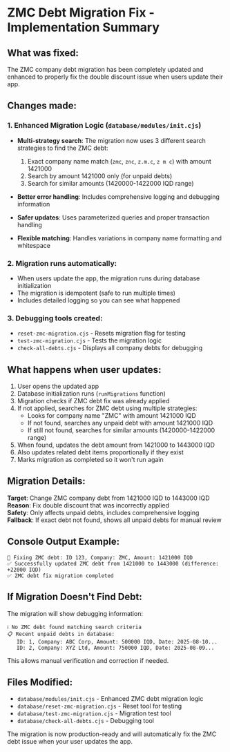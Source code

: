 # ZMC Debt Migration Fix - Implementation Summary

## What was fixed:

The ZMC company debt migration has been completely updated and enhanced to properly fix the double discount issue when users update their app.

## Changes made:

### 1. Enhanced Migration Logic (`database/modules/init.cjs`)
- **Multi-strategy search**: The migration now uses 3 different search strategies to find the ZMC debt:
  1. Exact company name match (`zmc`, `znc`, `z.m.c`, `z m c`) with amount 1421000
  2. Search by amount 1421000 only (for unpaid debts)  
  3. Search for similar amounts (1420000-1422000 IQD range)

- **Better error handling**: Includes comprehensive logging and debugging information
- **Safer updates**: Uses parameterized queries and proper transaction handling
- **Flexible matching**: Handles variations in company name formatting and whitespace

### 2. Migration runs automatically:
- When users update the app, the migration runs during database initialization
- The migration is idempotent (safe to run multiple times)
- Includes detailed logging so you can see what happened

### 3. Debugging tools created:
- `reset-zmc-migration.cjs` - Resets migration flag for testing
- `test-zmc-migration.cjs` - Tests the migration logic
- `check-all-debts.cjs` - Displays all company debts for debugging

## What happens when user updates:

1. User opens the updated app
2. Database initialization runs (`runMigrations` function)
3. Migration checks if ZMC debt fix was already applied
4. If not applied, searches for ZMC debt using multiple strategies:
   - Looks for company name "ZMC" with amount 1421000 IQD
   - If not found, searches any unpaid debt with amount 1421000 IQD
   - If still not found, searches for similar amounts (1420000-1422000 range)
5. When found, updates the debt amount from 1421000 to 1443000 IQD
6. Also updates related debt items proportionally if they exist
7. Marks migration as completed so it won't run again

## Migration Details:

**Target**: Change ZMC company debt from 1421000 IQD to 1443000 IQD  
**Reason**: Fix double discount that was incorrectly applied  
**Safety**: Only affects unpaid debts, includes comprehensive logging  
**Fallback**: If exact debt not found, shows all unpaid debts for manual review

## Console Output Example:
```
🔧 Fixing ZMC debt: ID 123, Company: ZMC, Amount: 1421000 IQD
✅ Successfully updated ZMC debt from 1421000 to 1443000 (difference: +22000 IQD)
✅ ZMC debt fix migration completed
```

## If Migration Doesn't Find Debt:
The migration will show debugging information:
```
ℹ️ No ZMC debt found matching search criteria
📋 Recent unpaid debts in database:
   ID: 1, Company: ABC Corp, Amount: 500000 IQD, Date: 2025-08-10...
   ID: 2, Company: XYZ Ltd, Amount: 750000 IQD, Date: 2025-08-09...
```

This allows manual verification and correction if needed.

## Files Modified:
- `database/modules/init.cjs` - Enhanced ZMC debt migration logic
- `database/reset-zmc-migration.cjs` - Reset tool for testing
- `database/test-zmc-migration.cjs` - Migration test tool
- `database/check-all-debts.cjs` - Debugging tool

The migration is now production-ready and will automatically fix the ZMC debt issue when your user updates the app.
